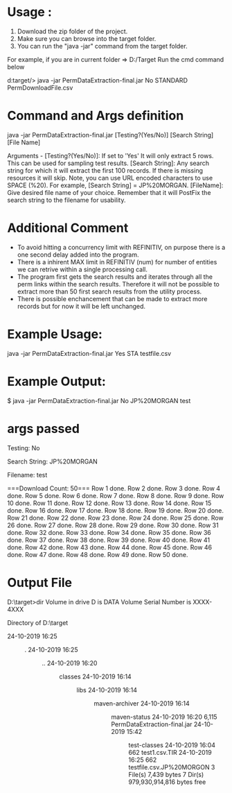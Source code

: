 # Usage : 

1. Download the zip folder of the project.
2. Make sure you can browse into the target folder. 
3. You can run the "java -jar" command from the target folder. 

For example, if you are in current folder => D:/Target
Run the cmd command below

d:target/> java -jar PermDataExtraction-final.jar No STANDARD PermDownloadFile.csv

# Command and Args definition

java -jar PermDataExtraction-final.jar [Testing?(Yes/No)] [Search String] [File Name]

Arguments  -
[Testing?(Yes/No)]: If set to 'Yes' It will only extract 5 rows. This can be used for sampling test results.
[Search String]: Any search string for which it will extract the first 100 records. If there is missing resources it will skip.
 Note, you can use URL encoded characters to use SPACE (%20). For example, [Search String] = JP%20MORGAN.
[FileName]: Give desired file name of your choice. Remember that it will PostFix the search string to the filename for usability.

# Additional Comment

- To avoid hitting a concurrency limit with REFINITIV, on purpose there is a one second delay added into the program.
- There is a inhirent MAX limit in REFINITIV (num) for number of entities we can retrive within a single processing call. 
- The program first gets the search results and iterates through all the perm links within the search results. Therefore it will not be possible to extract more than 50 first search results from the utility process.
- There is possible enchancement that can be made to extract more records but for now it will be left unchanged.

# Example Usage:

java -jar PermDataExtraction-final.jar Yes STA testfile.csv

# Example Output:

$ java -jar PermDataExtraction-final.jar No JP%20MORGAN test

args passed
===========
Testing: No

Search String: JP%20MORGAN

Filename: test


===Download Count: 50===
Row 1 done.
Row 2 done.
Row 3 done.
Row 4 done.
Row 5 done.
Row 6 done.
Row 7 done.
Row 8 done.
Row 9 done.
Row 10 done.
Row 11 done.
Row 12 done.
Row 13 done.
Row 14 done.
Row 15 done.
Row 16 done.
Row 17 done.
Row 18 done.
Row 19 done.
Row 20 done.
Row 21 done.
Row 22 done.
Row 23 done.
Row 24 done.
Row 25 done.
Row 26 done.
Row 27 done.
Row 28 done.
Row 29 done.
Row 30 done.
Row 31 done.
Row 32 done.
Row 33 done.
Row 34 done.
Row 35 done.
Row 36 done.
Row 37 done.
Row 38 done.
Row 39 done.
Row 40 done.
Row 41 done.
Row 42 done.
Row 43 done.
Row 44 done.
Row 45 done.
Row 46 done.
Row 47 done.
Row 48 done.
Row 49 done.
Row 50 done.


# Output File

D:\target>dir
 Volume in drive D is DATA
 Volume Serial Number is XXXX-4XXX

 Directory of D:\target

24-10-2019  16:25    <DIR>          .
24-10-2019  16:25    <DIR>          ..
24-10-2019  16:20    <DIR>          classes
24-10-2019  16:14    <DIR>          libs
24-10-2019  16:14    <DIR>          maven-archiver
24-10-2019  16:14    <DIR>          maven-status
24-10-2019  16:20             6,115 PermDataExtraction-final.jar
24-10-2019  15:42    <DIR>          test-classes
24-10-2019  16:04               662 test1.csv.TIR
24-10-2019  16:25               662 testfile.csv.JP%20MORGON
               3 File(s)          7,439 bytes
               7 Dir(s)  979,930,914,816 bytes free
